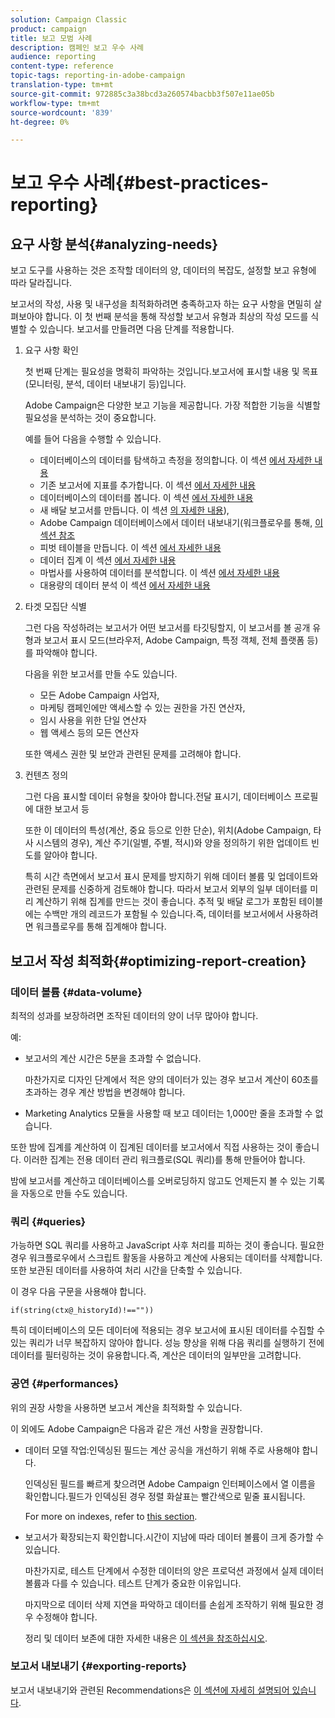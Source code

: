 ```yaml
---
solution: Campaign Classic
product: campaign
title: 보고 모범 사례
description: 캠페인 보고 우수 사례
audience: reporting
content-type: reference
topic-tags: reporting-in-adobe-campaign
translation-type: tm+mt
source-git-commit: 972885c3a38bcd3a260574bacbb3f507e11ae05b
workflow-type: tm+mt
source-wordcount: '839'
ht-degree: 0%

---
```



# 보고 우수 사례{#best-practices-reporting}

## 요구 사항 분석{#analyzing-needs}

보고 도구를 사용하는 것은 조작할 데이터의 양, 데이터의 복잡도, 설정할 보고 유형에 따라 달라집니다.

보고서의 작성, 사용 및 내구성을 최적화하려면 충족하고자 하는 요구 사항을 면밀히 살펴보아야 합니다. 이 첫 번째 분석을 통해 작성할 보고서 유형과 최상의 작성 모드를 식별할 수 있습니다. 보고서를 만들려면 다음 단계를 적용합니다.

1. 요구 사항 확인

   첫 번째 단계는 필요성을 명확히 파악하는 것입니다.보고서에 표시할 내용 및 목표(모니터링, 분석, 데이터 내보내기 등)입니다.

   Adobe Campaign은 다양한 보고 기능을 제공합니다. 가장 적합한 기능을 식별할 필요성을 분석하는 것이 중요합니다.

   예를 들어 다음을 수행할 수 있습니다.

   * 데이터베이스의 데이터를 탐색하고 측정을 정의합니다. 이 섹션 [에서 자세한 내용](../../reporting/using/about-cubes.md)
   * 기존 보고서에 지표를 추가합니다. 이 섹션 [에서 자세한 내용](../../reporting/using/about-reports-creation-in-campaign.md)
   * 데이터베이스의 데이터를 봅니다. 이 섹션 [에서 자세한 내용](../../reporting/using/about-descriptive-analysis.md)
   * 새 배달 보고서를 만듭니다. 이 섹션 [의 자세한 내용](../../reporting/using/about-reports-creation-in-campaign.md)),
   * Adobe Campaign 데이터베이스에서 데이터 내보내기(워크플로우를 통해, [이 섹션 참조](../../workflow/using/about-workflows.md)
   * 피벗 테이블을 만듭니다. 이 섹션 [에서 자세한 내용](../../reporting/using/creating-a-table.md#creating-a-breakdown-or-pivot-table)
   * 데이터 집계 이 섹션 [에서 자세한 내용](../../reporting/using/about-cubes.md)
   * 마법사를 사용하여 데이터를 분석합니다. 이 섹션 [에서 자세한 내용](../../reporting/using/about-descriptive-analysis.md)
   * 대용량의 데이터 분석 이 섹션 [에서 자세한 내용](../../reporting/using/about-reports-creation-in-campaign.md)

1. 타겟 모집단 식별

   그런 다음 작성하려는 보고서가 어떤 보고서를 타깃팅할지, 이 보고서를 볼 공개 유형과 보고서 표시 모드(브라우저, Adobe Campaign, 특정 객체, 전체 플랫폼 등)를 파악해야 합니다.

   다음을 위한 보고서를 만들 수도 있습니다.

   * 모든 Adobe Campaign 사업자,
   * 마케팅 캠페인에만 액세스할 수 있는 권한을 가진 연산자,
   * 임시 사용을 위한 단일 연산자
   * 웹 액세스 등의 모든 연산자

   또한 액세스 권한 및 보안과 관련된 문제를 고려해야 합니다.

1. 컨텐츠 정의

   그런 다음 표시할 데이터 유형을 찾아야 합니다.전달 표시기, 데이터베이스 프로필에 대한 보고서 등

   또한 이 데이터의 특성(계산, 중요 등으로 인한 단순), 위치(Adobe Campaign, 타사 시스템의 경우), 계산 주기(일별, 주별, 적시)와 양을 정의하기 위한 업데이트 빈도를 알아야 합니다.

   특히 시간 측면에서 보고서 표시 문제를 방지하기 위해 데이터 볼륨 및 업데이트와 관련된 문제를 신중하게 검토해야 합니다. 따라서 보고서 외부의 일부 데이터를 미리 계산하기 위해 집계를 만드는 것이 좋습니다. 추적 및 배달 로그가 포함된 테이블에는 수백만 개의 레코드가 포함될 수 있습니다.즉, 데이터를 보고서에서 사용하려면 워크플로우를 통해 집계해야 합니다.

## 보고서 작성 최적화{#optimizing-report-creation}

### 데이터 볼륨 {#data-volume}

최적의 성과를 보장하려면 조작된 데이터의 양이 너무 많아야 합니다.

예:

* 보고서의 계산 시간은 5분을 초과할 수 없습니다.

   마찬가지로 디자인 단계에서 적은 양의 데이터가 있는 경우 보고서 계산이 60초를 초과하는 경우 계산 방법을 변경해야 합니다.

* Marketing Analytics 모듈을 사용할 때 보고 데이터는 1,000만 줄을 초과할 수 없습니다.

또한 밤에 집계를 계산하여 이 집계된 데이터를 보고서에서 직접 사용하는 것이 좋습니다. 이러한 집계는 전용 데이터 관리 워크플로(SQL 쿼리)를 통해 만들어야 합니다.

밤에 보고서를 계산하고 데이터베이스를 오버로딩하지 않고도 언제든지 볼 수 있는 기록을 자동으로 만들 수도 있습니다.

### 쿼리 {#queries}

가능하면 SQL 쿼리를 사용하고 JavaScript 사후 처리를 피하는 것이 좋습니다. 필요한 경우 워크플로우에서 스크립트 활동을 사용하고 계산에 사용되는 데이터를 삭제합니다. 또한 보관된 데이터를 사용하여 처리 시간을 단축할 수 있습니다.

이 경우 다음 구문을 사용해야 합니다.

```
if(string(ctx@_historyId)!==""))
```

특히 데이터베이스의 모든 데이터에 적용되는 경우 보고서에 표시된 데이터를 수집할 수 있는 쿼리가 너무 복잡하지 않아야 합니다. 성능 향상을 위해 다음 쿼리를 실행하기 전에 데이터를 필터링하는 것이 유용합니다.즉, 계산은 데이터의 일부만을 고려합니다.

### 공연 {#performances}

위의 권장 사항을 사용하면 보고서 계산을 최적화할 수 있습니다.

이 외에도 Adobe Campaign은 다음과 같은 개선 사항을 권장합니다.

* 데이터 모델 작업:인덱싱된 필드는 계산 공식을 개선하기 위해 주로 사용해야 합니다.

   인덱싱된 필드를 빠르게 찾으려면 Adobe Campaign 인터페이스에서 열 이름을 확인합니다.필드가 인덱싱된 경우 정렬 화살표는 빨간색으로 밑줄 표시됩니다.

   For more on indexes, refer to [this section](../../configuration/using/data-model-best-practices.md#indexes).

* 보고서가 확장되는지 확인합니다.시간이 지남에 따라 데이터 볼륨이 크게 증가할 수 있습니다.

   마찬가지로, 테스트 단계에서 수정한 데이터의 양은 프로덕션 과정에서 실제 데이터 볼륨과 다를 수 있습니다. 테스트 단계가 중요한 이유입니다.

   마지막으로 데이터 삭제 지연을 파악하고 데이터를 손쉽게 조작하기 위해 필요한 경우 수정해야 합니다.

   정리 및 데이터 보존에 대한 자세한 내용은 [이 섹션을 참조하십시오](../../configuration/using/data-model-best-practices.md#data-retention).

### 보고서 내보내기 {#exporting-reports}

보고서 내보내기와 관련된 Recommendations은 [이 섹션에 자세히 설명되어 있습니다](../../reporting/using/actions-on-reports.md#exporting-a-report).
